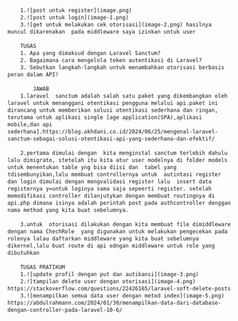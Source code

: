         1.![post untuk register](image.png)
        2.![post untuk login](image-1.png)
        3.![get untuk melakukan cek otorisasi](image-2.png) hasilnya muncul dikarenakan  pada middleware saya izinkan untuk user

        TUGAS 
        1. Apa yang dimaksud dengan Laravel Sanctum?
        2. Bagaimana cara mengelola token autentikasi di Laravel?
        3. Sebutkan langkah-langkah untuk menambahkan otorisasi berbasis peran dalam API! 

            JAWAB
        1.laravel  sanctum adalah salah satu paket yang dikembangkan oleh laravel untuk menanggani otentikasi pengguna melalui api.paket ini dirancang untuk memberikan solusi otentikasi sederhana dan ringan, terutama untuk aplikasi single [age application(SPA),aplikasi mobile,dan api sederhana].https://blog.akhdani.co.id/2024/06/25/mengenal-laravel-sanctum-sebagai-solusi-otentikasi-api-yang-sederhana-dan-efektif/

        2.pertama dimulai dengan  kita menginstal sanctum terlebih dahulu  lalu dimigrate, stetelah itu kita atur user modelnya di folder models untuk menentukan table yng bisa diisi dan  tabel yang tdisembunyikan,lalu membuat controllernya untuk  autintasi register dan login dimulai dengan mengvalidasi register lalu  insert data registernya y=untuk loginya sama saja sepeerti register. setelah memodifikasi controller dilanjutykan dengan membuat routingnya di api.php dimana isinya adalah perintah post pada authcontroller denggan nama method yang kita buat sebelumnya.

        3.untuk  otorisasi dilakukan dengan kita membuat file dimiddleware dengan nama ChechRole  yang digunakan untuk melakukan pengecekan pada rolenya lalau daftarkan middleware yang kita buat sebelumnya dikernel,lalu buat route di api edngan middleware untuk role yang dibutuhkan

        TUGAS PRATIKUM
        1.![update profil dengan put dan autikansi](image-3.png)
        2.![tampilan delete user dengan otorisasi](image-4.png) https://stackoverflow.com/questions/22426165/laravel-soft-delete-posts
        3.![menampilkan semua data user dengan metod index](image-5.png) https://abdulrahmann.com/2024/01/30/menampilkan-data-dari-database-dengan-controller-pada-laravel-10-6/